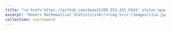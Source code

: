 ```yaml
---
title: "<a href='https://github.com/dyao13/EN_553_431_FA24' style='opacity:1;'>EN.553.431.FA24</a>"
excerpt: "Honors Mathematical Statistics<br/><img src='/images/rice.jpg'>"
collection: coursework
---
```

